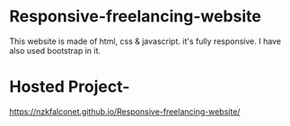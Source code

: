 # Responsive-freelancing-website
This website is made of html, css &amp; javascript. it's fully responsive. I have also used bootstrap in it. 

# Hosted Project-
https://nzkfalconet.github.io/Responsive-freelancing-website/
